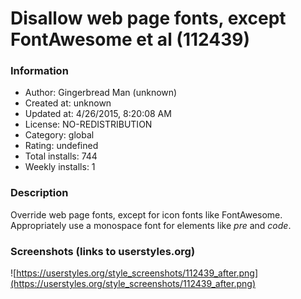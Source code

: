 # Disallow web page fonts, except FontAwesome et al (112439)

### Information
- Author: Gingerbread Man (unknown)
- Created at: unknown
- Updated at: 4/26/2015, 8:20:08 AM
- License: NO-REDISTRIBUTION
- Category: global
- Rating: undefined
- Total installs: 744
- Weekly installs: 1


### Description
Override web page fonts, except for icon fonts like FontAwesome. Appropriately use a monospace font for elements like <i>pre</i> and <i>code</i>.


### Screenshots (links to userstyles.org)
![https://userstyles.org/style_screenshots/112439_after.png](https://userstyles.org/style_screenshots/112439_after.png)


